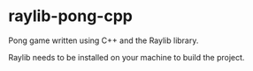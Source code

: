 # raylib-pong-cpp
 Pong game written using C++ and the Raylib library.
 
 Raylib needs to be installed on your machine to build the project.
